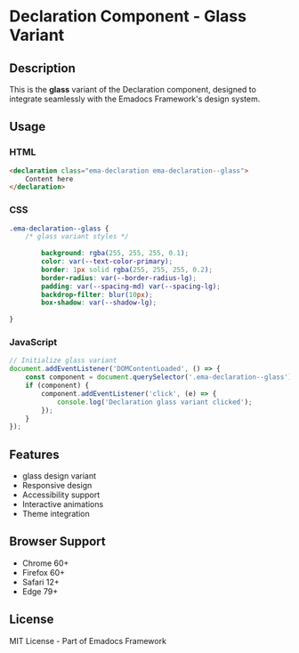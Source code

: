 # Declaration Component - Glass Variant

## Description
This is the **glass** variant of the Declaration component, designed to integrate seamlessly with the Emadocs Framework's design system.

## Usage

### HTML
```html
<declaration class="ema-declaration ema-declaration--glass">
    Content here
</declaration>
```

### CSS
```css
.ema-declaration--glass {
    /* glass variant styles */
    
        background: rgba(255, 255, 255, 0.1);
        color: var(--text-color-primary);
        border: 1px solid rgba(255, 255, 255, 0.2);
        border-radius: var(--border-radius-lg);
        padding: var(--spacing-md) var(--spacing-lg);
        backdrop-filter: blur(10px);
        box-shadow: var(--shadow-lg);
    
}
```

### JavaScript
```javascript
// Initialize glass variant
document.addEventListener('DOMContentLoaded', () => {
    const component = document.querySelector('.ema-declaration--glass');
    if (component) {
        component.addEventListener('click', (e) => {
            console.log('Declaration glass variant clicked');
        });
    }
});
```

## Features
- glass design variant
- Responsive design
- Accessibility support
- Interactive animations
- Theme integration

## Browser Support
- Chrome 60+
- Firefox 60+
- Safari 12+
- Edge 79+

## License
MIT License - Part of Emadocs Framework
